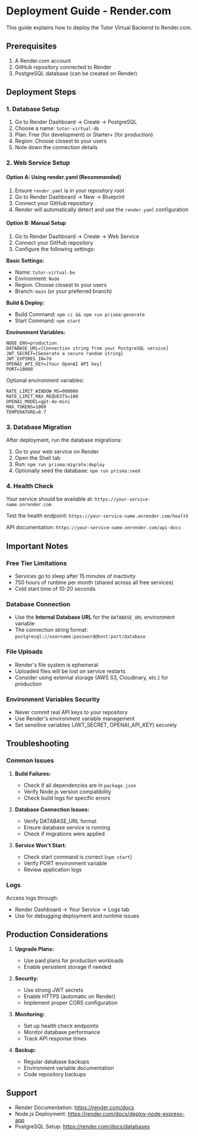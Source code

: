 # Deployment Guide - Render.com

This guide explains how to deploy the Tutor Virtual Backend to Render.com.

## Prerequisites

1. A Render.com account
2. GitHub repository connected to Render
3. PostgreSQL database (can be created on Render)

## Deployment Steps

### 1. Database Setup

1. Go to Render Dashboard → Create → PostgreSQL
2. Choose a name: `tutor-virtual-db`
3. Plan: Free (for development) or Starter+ (for production)
4. Region: Choose closest to your users
5. Note down the connection details

### 2. Web Service Setup

#### Option A: Using render.yaml (Recommended)

1. Ensure `render.yaml` is in your repository root
2. Go to Render Dashboard → New → Blueprint
3. Connect your GitHub repository
4. Render will automatically detect and use the `render.yaml` configuration

#### Option B: Manual Setup

1. Go to Render Dashboard → Create → Web Service
2. Connect your GitHub repository
3. Configure the following settings:

**Basic Settings:**
- Name: `tutor-virtual-be`
- Environment: `Node`
- Region: Choose closest to your users
- Branch: `main` (or your preferred branch)

**Build & Deploy:**
- Build Command: `npm ci && npm run prisma:generate`
- Start Command: `npm start`

**Environment Variables:**
```
NODE_ENV=production
DATABASE_URL=[Connection string from your PostgreSQL service]
JWT_SECRET=[Generate a secure random string]
JWT_EXPIRES_IN=7d
OPENAI_API_KEY=[Your OpenAI API key]
PORT=10000
```

Optional environment variables:
```
RATE_LIMIT_WINDOW_MS=900000
RATE_LIMIT_MAX_REQUESTS=100
OPENAI_MODEL=gpt-4o-mini
MAX_TOKENS=1000
TEMPERATURE=0.7
```

### 3. Database Migration

After deployment, run the database migrations:

1. Go to your web service on Render
2. Open the Shell tab
3. Run: `npm run prisma:migrate:deploy`
4. Optionally seed the database: `npm run prisma:seed`

### 4. Health Check

Your service should be available at: `https://your-service-name.onrender.com`

Test the health endpoint: `https://your-service-name.onrender.com/health`

API documentation: `https://your-service-name.onrender.com/api-docs`

## Important Notes

### Free Tier Limitations

- Services go to sleep after 15 minutes of inactivity
- 750 hours of runtime per month (shared across all free services)
- Cold start time of 10-20 seconds

### Database Connection

- Use the **Internal Database URL** for the `DATABASE_URL` environment variable
- The connection string format: `postgresql://username:password@host:port/database`

### File Uploads

- Render's file system is ephemeral
- Uploaded files will be lost on service restarts
- Consider using external storage (AWS S3, Cloudinary, etc.) for production

### Environment Variables Security

- Never commit real API keys to your repository
- Use Render's environment variable management
- Set sensitive variables (JWT_SECRET, OPENAI_API_KEY) securely

## Troubleshooting

### Common Issues

1. **Build Failures:**
   - Check if all dependencies are in `package.json`
   - Verify Node.js version compatibility
   - Check build logs for specific errors

2. **Database Connection Issues:**
   - Verify DATABASE_URL format
   - Ensure database service is running
   - Check if migrations were applied

3. **Service Won't Start:**
   - Check start command is correct (`npm start`)
   - Verify PORT environment variable
   - Review application logs

### Logs

Access logs through:
- Render Dashboard → Your Service → Logs tab
- Use for debugging deployment and runtime issues

## Production Considerations

1. **Upgrade Plans:**
   - Use paid plans for production workloads
   - Enable persistent storage if needed

2. **Security:**
   - Use strong JWT secrets
   - Enable HTTPS (automatic on Render)
   - Implement proper CORS configuration

3. **Monitoring:**
   - Set up health check endpoints
   - Monitor database performance
   - Track API response times

4. **Backup:**
   - Regular database backups
   - Environment variable documentation
   - Code repository backups

## Support

- Render Documentation: https://render.com/docs
- Node.js Deployment: https://render.com/docs/deploy-node-express-app
- PostgreSQL Setup: https://render.com/docs/databases